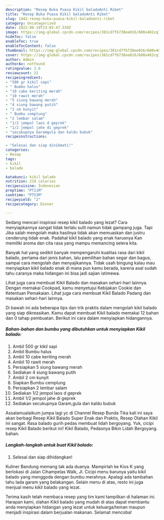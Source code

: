 ```yaml
---
description: "Resep Buka Puasa Kikil baladoAnti Ribet"
title: "Resep Buka Puasa Kikil baladoAnti Ribet"
slug: 1442-resep-buka-puasa-kikil-baladoanti-ribet
category: Uncategorized
date: 2022-06-19T23:03:47.539Z
image: https://img-global.cpcdn.com/recipes/381cd7fb738ee016/680x482cq70/kikil-balado-foto-resep-utama.jpg
hideToc: false
enableToc: true
enableTocContent: false
thumbnail: https://img-global.cpcdn.com/recipes/381cd7fb738ee016/680x482cq70/kikil-balado-foto-resep-utama.jpg
cover: https://img-global.cpcdn.com/recipes/381cd7fb738ee016/680x482cq70/kikil-balado-foto-resep-utama.jpg
author: Admin
authorAv: notfound
ratingvalue: 3.6
reviewcount: 22
recipeingredient:
- "500 gr kikil sapi"
- " Bumbu halus"
- "10 cabe keriting merah"
- "10 rawit merah"
- "5 siung bawang merah"
- "4 siung bawang putih"
- "2 cm kunyit"
- " Bumbu cemplung"
- "2 lembar salam"
- "1/2 jempol laos d geprek"
- "1/2 jempol jahe di geprek"
- "secukupnya Garamgula dan kaldu bubuk"
recipeinstructions:

- "Selesai dan siap dinikmati!"
categories:
- Resep
tags:
- kikil
- balado

katakunci: kikil balado 
nutrition: 219 calories
recipecuisine: Indonesian
preptime: "PT11M"
cooktime: "PT53M"
recipeyield: "2"
recipecategory: Dinner

---
```



Sedang mencari inspirasi resep kikil balado yang lezat? Cara menyiapkannya sangat tidak terlalu sulit namun tidak gampang juga. Tapi Jika salah mengolah maka hasilnya tidak akan memuaskan dan justru cenderung tidak enak. Padahal kikil balado yang enak harusnya Kan memiliki aroma dan cita rasa yang mampu memancing selera kita.


Banyak hal yang sedikit banyak mempengaruhi kualitas rasa dari kikil balado, pertama dari jenis bahan, lalu pemilihan bahan segar dan bagus, sampai cara mengolah dan menyajikannya. Tidak usah bingung kalau mau menyiapkan kikil balado enak di mana pun kamu berada, karena asal sudah tahu caranya maka hidangan ini bisa jadi sajian istimewa.

Lihat juga cara membuat Kikil Balado dan masakan sehari-hari lainnya. Dengan memakai Cookpad, kamu menyetujui Kebijakan Cookie dan Ketentuan Pemakaian. Lihat juga cara membuat Kikil Balado Padang dan masakan sehari-hari lainnya.


Di bawah ini ada beberapa tips dan trik praktis dalam mengolah kikil balado yang siap dikreasikan. Kamu dapat membuat Kikil balado memakai 12 bahan dan 0 tahap pembuatan. Berikut ini cara dalam menyiapkan hidangannya.

<!--inarticleads1-->

##### Bahan-bahan dan bumbu yang dibutuhkan untuk menyiapkan Kikil balado:

1. Ambil 500 gr kikil sapi
1. Ambil  Bumbu halus
1. Ambil 10 cabe keriting merah
1. Ambil 10 rawit merah
1. Persiapkan 5 siung bawang merah
1. Sediakan 4 siung bawang putih
1. Ambil 2 cm kunyit
1. Siapkan  Bumbu cemplung
1. Persiapkan 2 lembar salam
1. Sediakan 1/2 jempol laos d geprek
1. Ambil 1/2 jempol jahe di geprek
1. Sediakan secukupnya Garam,gula dan kaldu bubuk


Assalamualaikum jumpa lagi yc di Channel Resep Bunda Tika kali ini saya akan berbagi Resep Kikil Balado Super Enak dan Praktis, Resep Olahan Kikil ini sangat. Rasa balado gurih pedas membuat lidah bergoyang. Yuk, cicipi resep Kikil Balado berikut ini! Kikil Balado, Pedasnya Bikin Lidah Bergoyang. bahan. 

<!--inarticleads2-->

##### Langkah-langkah untuk buat Kikil balado:


1. Selesai dan siap dihidangkan!

Kuliner Bandung memang tak ada duanya. Mampirlah ke Kios K yang berlokasi di Jalan Cihampelas Walk, Jl. Cicipi menu barunya yaitu kikil balado yang menggoda dengan bumbu merahnya. Apalagi ada tambahan tahu lada garam yang belakangan. Selain menu di atas, resto ini juga menjual menu kikil balado yang lezat. 

Terima kasih telah membaca resep yang tim kami tampilkan di halaman ini. Harapan kami, olahan Kikil balado yang mudah di atas dapat membantu anda menyiapkan hidangan yang lezat untuk keluarga/teman maupun menjadi inspirasi dalam berjualan makanan. Selamat mencoba!

